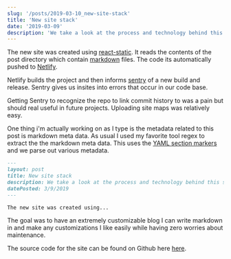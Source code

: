 ```yaml
---
slug: '/posts/2019-03-10_new-site-stack'
title: 'New site stack'
date: '2019-03-09'
description: 'We take a look at the process and technology behind this site.'
---
```


The new site was created using [react-static](https://github.com/nozzle/react-static). It reads the contents of the post directory which contain [markdown](https://en.wikipedia.org/wiki/Markdown) files. The code its automatically pushed to [Netlify](https://netlify.com).

Netlify builds the project and then informs [sentry](https://sentry.io) of a new build and release. Sentry gives us insites into errors that occur in our code base.

Getting Sentry to recognize the repo to link commit history to was a pain but should real useful in future projects. Uploading site maps was relatively easy.

One thing i'm actually working on as I type is the metadata related to this post is markdown meta data. As usual I used my favorite tool regex to extract the the markdown meta data. This uses the [YAML section markers](https://stackoverflow.com/questions/44215896/markdown-metadata-format) and we parse out various metadata.

```markdown
---
layout: post
title: New site stack
description: We take a look at the process and technology behind this site.
datePosted: 3/9/2019
---

The new site was created using...
```

The goal was to have an extremely customizable blog I can write markdown in and make any customizations I like easily while having zero worries about maintenance.

The source code for the site can be found on Github here [here](https://github.com/ncrmro/ncrmro-static).
